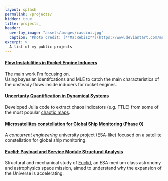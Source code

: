 ```yaml
---
layout: splash
permalink: /projects/
hidden: true
title: projects_
header:
  overlay_image: "assets/images/cassini.jpg"
  caption: "Photo credit: [**MacRebisz**](https://www.deviantart.com/macrebisz)"
excerpt: >
  A list of my public projects
---
```

#### [Flow Instabilities in Rocket Engine Inducers]()
The main work I'm focusing on.  
Using bayesian identifcations and MLE to catch the main characteristics of the unsteady flows inside inducers for rocket engines.

#### [Uncertanty Quantification in Dynamical Systems]()
Developed Julia code to extract chaos indicators (e.g. FTLE) from some of the most popular [chaotic maps](https://en.wikipedia.org/wiki/List_of_chaotic_maps). 

#### [Microsatellites constellation for Global Ship Monitoring (Phase 0)]()
A <em> concurrent engineering </em> university project (ESA-like) focused on a satellite constellation for global ship monitoring.

#### [Euclid: Payload and Service Module Structural Analysis]()
Structural and mechanical study of [Euclid](https://www.euclid-ec.org), an ESA medium class astronomy and astrophysics space mission, aimed to understand why the expansion of the Universe is accelerating.

[comment]: <> (ADD 3D JS OF EUCLID! - Add links to the previous projects - e.g. Paper, Work, Reports, Table of Contents etc. - https://cr0stata.github.io/work1/ - work2 - nemo - euclid)
